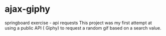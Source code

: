 # ajax-giphy
springboard exercise - api requests
This project was my first attempt at using a public API ( Giphy) to request a random gif based on a search value.
